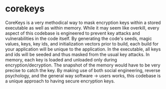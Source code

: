 # corekeys

CoreKeys is a very methodical way to mask encryption keys within a stored executable as well as within memory. While it may seem like overkill, every aspect of this codebase is engineered to prevent key attacks and vulnerabilities in the code itself. By generating the code's seeds, magic values, keys, key ids, and initialization vectors prior to build, each build for your application will be unique to the application. In the executable, all keys and ids will be seeded and thus masked from the usual key attacks. In memory, each key is loaded and unloaded only during encryption/decryption. The snapshot of the memory would have to be very precise to catch the key. By making use of both social engineering, reverse psychology, and the general way software -> users works, this codebase is a unique approach to having secure encryption keys.
